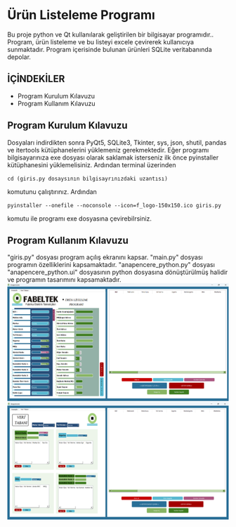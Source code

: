 
# Ürün Listeleme Programı

Bu proje python ve Qt kullanılarak geliştirilen bir bilgisayar programıdır.. Program, ürün listeleme ve bu listeyi excele çevirerek kullanıcıya sunmaktadır. Program içerisinde bulunan ürünleri SQLite veritabanında depolar. 


## İÇİNDEKİLER

- Program Kurulum Kılavuzu
- Program Kullanım Kılavuzu




  
## Program Kurulum  Kılavuzu
   Dosyaları indirdikten sonra PyQt5, SQLite3, Tkinter, sys, json, shutil, pandas ve itertools kütüphanelerini yüklemeniz gerekmektedir.
   Eğer programı bilgisayarınıza exe dosyası olarak saklamak isterseniz ilk önce pyinstaller kütüphanesini yüklemelisiniz. Ardından terminal üzerinden 
```
cd (giris.py dosaysının bilgisayrınızdaki uzantısı)
```
komutunu çalıştırınız. Ardından 
```
pyinstaller --onefile --noconsole --icon=f_logo-150x150.ico giris.py
```
komutu ile programı exe dosyasına çevirebilrsiniz. 
## Program Kullanım  Kılavuzu
"giris.py" dosyası program açılış ekranını kapsar. "main.py" dosyası programın özelliklerini kapsamaktadır. "anapencere_python.py" dosyası "anapencere_python.ui" dosyasının python dosyasına dönüştürülmüş halidir ve programın tasarımını kapsamaktadır.
![Uygulama Ekran Görüntüsü](https://github.com/ahmetymtkn/Urun-Listeleme-Programi/blob/main/images/Ekran%20g%C3%B6r%C3%BCnt%C3%BCs%C3%BC%202023-10-03%201351201.png?raw=true)
![Uygulama Ekran Görüntüsü](https://github.com/ahmetymtkn/Urun-Listeleme-Programi/blob/main/images/Ekran%20g%C3%B6r%C3%BCnt%C3%BCs%C3%BC%202023-10-03%20135154123.png?raw=true)
